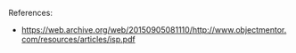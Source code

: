 References:
- https://web.archive.org/web/20150905081110/http://www.objectmentor.com/resources/articles/isp.pdf